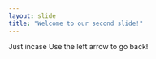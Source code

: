 ```yaml
---
layout: slide
title: "Welcome to our second slide!"
---
```

Just incase 
Use the left arrow to go back!
